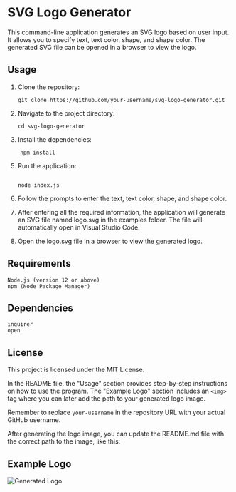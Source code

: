 # SVG Logo Generator

This command-line application generates an SVG logo based on user input. It allows you to specify text, text color, shape, and shape color. The generated SVG file can be opened in a browser to view the logo.

## Usage

1. Clone the repository:

   ```git clone https://github.com/your-username/svg-logo-generator.git```

2. Navigate to the project directory:
   
   ```
   cd svg-logo-generator
   ```

3. Install the dependencies:

```
    npm install
```

5. Run the application:
    
    ```

    node index.js

    ```

7. Follow the prompts to enter the text, text color, shape, and shape color.

8. After entering all the required information, the application will generate an SVG file named logo.svg in the examples folder. The file will automatically open in Visual Studio Code.

9. Open the logo.svg file in a browser to view the generated logo.

## Requirements

    Node.js (version 12 or above)
    npm (Node Package Manager)
## Dependencies

    inquirer
    open
## License

This project is licensed under the MIT License.

In the README file, the "Usage" section provides step-by-step instructions on how to use the program. The "Example Logo" section includes an `<img>` tag where you can later add the path to your generated logo image.

Remember to replace `your-username` in the repository URL with your actual GitHub username.

After generating the logo image, you can update the README.md file with the correct path to the image, like this:

## Example Logo

![Generated Logo](./examples/circle.svg)